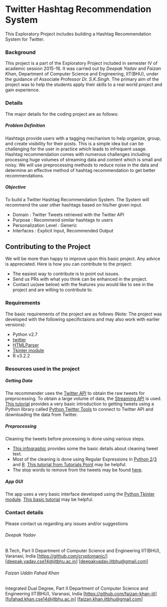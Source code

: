 # Twitter Hashtag Recommendation System
This Exploratory Project includes building a Hashtag Recommendation System for Twitter. 

### Background
This project is a part of the Exploratory Project included in semester IV of academic session 2015-16. It was carried out by *Deepak Yadav* and *Faizan Khan*, Department of Computer Science and Engineering, IIT(BHU), under the guidance of Associate Professor *Dr. S.K.Singh*. The primary aim of the project was to help the students apply their skills to a real world project and gain experience.

### Details
The major details for the coding project are as follows:

##### Problem Definition
Hashtags provide users with a tagging mechanism to help organize, group, and create visibility for their posts. This is a simple idea but can be challenging for the user in practice which leads to infrequent usage. Hashtag recommendation comes with numerous challenges including processing huge volumes of streaming data and content which is small and noisy. We will use preprocessing methods to reduce noise in the data and determine an effective method of hashtag recommendation to get better recommendations.

##### Objective
To build a Twitter Hashtag Recommendation System. The System will recommend the user other hashtags based on his/her given input. 
 - Domain : Twitter Tweets retrieved with the Twitter API
 - Purpose : Recommend similar hashtags to users
 - Personalization Level : Generic
 - Interfaces : Explicit Input, Recommended Output

 
## Contributing to the Project

We will be more than happy to improve upon this basic project. Any advice is appreciated. Here is how you can contribute to the project:
 - The easiest way to contribute is to point out issues.
 - Send us PRs with what you think can be enhanced in the project.
 - Contact us(see below) with the features you would like to see in the project and are willing to contribute to.

### Requirements
The basic requirements of the project are as follows (Note: The project was developed with the following specifictaions and may also work with earlier versions):
 - Python v2.7
  - [twitter](https://pypi.python.org/pypi/twitter)
  - [HTMLParser](https://docs.python.org/2/library/htmlparser.html)
  - [Tkinter module](https://docs.python.org/2/library/tkinter.html)
 - R v3.2.2

### Resources used in the project

##### Getting Data
The recommender uses the [Twitter API](https://dev.twitter.com/overview/documentation) to obtain the raw tweets for preprocessing. To obtain a large volume of data, the [Streaming API](https://dev.twitter.com/streaming/overview) is used. [This tutorial](http://socialmedia-class.org/twittertutorial.html) provides a very basic introduction to getting tweets using a Python library called [Python Twitter Tools](https://pypi.python.org/pypi/twitter) to connect to Twitter API and downloading the data from Twitter.

##### Preprocessing
Cleaning the tweets before processing is done using various steps.
 - [This infographic](http://www.analyticsvidhya.com/blog/2015/06/quick-guide-text-data-cleaning-python/) provides some the basic details about cleaning tweet text.
 - Most of the cleaning is done using Regular Expressions in [Python 2](https://docs.python.org/2/library/re.html)/[3](https://docs.python.org/3/library/re.html) and [R](https://stat.ethz.ch/R-manual/R-devel/library/base/html/regex.html). [This tutorial from Tutorials Point](http://www.tutorialspoint.com/python/python_reg_expressions.htm) may be helpful.
 - The stop words to remove from the tweets may be found [here](http://www.ranks.nl/stopwords).

##### App GUI
The app uses a very basic interface developed using the [Python Tkinter module](https://docs.python.org/2/library/tkinter.html). [This basic tutorial](http://www.tutorialspoint.com/python/python_gui_programming.htm) may be helpful.


### Contact details
Please contact us regarding any issues and/or suggestions

###### Deepak Yadav
B.Tech, Part II
Department of Computer Science and Engineering
IIT(BHU), Varanasi, India
[https://github.com/cryptomanic/]
[deepak.yadav.cse14@iitbhu.ac.in]
[deepakyadav.iitbhu@gmail.com]

###### Faizan Uddin Fahad Khan
Integrated Dual Degree, Part II
Department of Computer Science and Engineering
IIT(BHU), Varanasi, India
[https://github.com/faizan-khan-iit]
[fufahad.khan.cse14@iitbhu.ac.in]
[faizan.khan.iitbhu@gmail.com]
